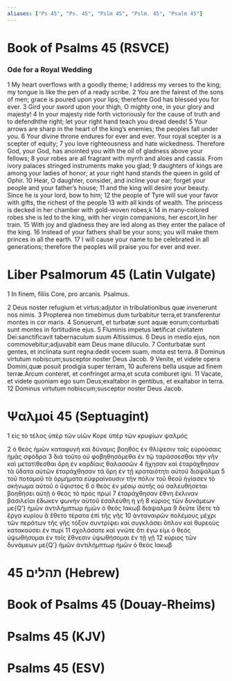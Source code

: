 ```yaml
---
aliases: ["Ps 45", "Ps. 45", "Pslm 45", "Pslm. 45", "Psalm 45"]
---
```



# Book of Psalms 45 (RSVCE)

### Ode for a Royal Wedding
1 My heart overflows with a goodly theme; I address my verses to the king; my tongue is like the pen of a ready scribe.
2 You are the fairest of the sons of men; grace is poured upon your lips; therefore God has blessed you for ever.
3 Gird your sword upon your thigh, O mighty one, in your glory and majesty!
4 In your majesty ride forth victoriously for the cause of truth and to defendhthe right; let your right hand teach you dread deeds!
5 Your arrows are sharp in the heart of the king’s enemies; the peoples fall under you.
6 Your divine throne endures for ever and ever. Your royal scepter is a scepter of equity;
7 you love righteousness and hate wickedness. Therefore God, your God, has anointed you with the oil of gladness above your fellows;
8 your robes are all fragrant with myrrh and aloes and cassia. From ivory palaces stringed instruments make you glad;
9 daughters of kings are among your ladies of honor; at your right hand stands the queen in gold of Ophir.
10 Hear, O daughter, consider, and incline your ear; forget your people and your father’s house;
11 and the king will desire your beauty. Since he is your lord, bow to him;
12 the people of Tyre will sue your favor with gifts, the richest of the people
13 with all kinds of wealth. The princess is decked in her chamber with gold-woven robes;k
14 in many-colored robes she is led to the king, with her virgin companions, her escort,lin her train.
15 With joy and gladness they are led along as they enter the palace of the king.
16 Instead of your fathers shall be your sons; you will make them princes in all the earth.
17 I will cause your name to be celebrated in all generations; therefore the peoples will praise you for ever and ever.


# Liber Psalmorum 45 (Latin Vulgate)

1 In finem, filiis Core, pro arcanis. Psalmus.

2 Deus noster refugium et virtus;adjutor in tribulationibus quæ invenerunt nos nimis.
3 Propterea non timebimus dum turbabitur terra,et transferentur montes in cor maris.
4 Sonuerunt, et turbatæ sunt aquæ eorum;conturbati sunt montes in fortitudine ejus.
5 Fluminis impetus lætificat civitatem Dei:sanctificavit tabernaculum suum Altissimus.
6 Deus in medio ejus, non commovebitur;adjuvabit eam Deus mane diluculo.
7 Conturbatæ sunt gentes, et inclinata sunt regna:dedit vocem suam, mota est terra.
8 Dominus virtutum nobiscum;susceptor noster Deus Jacob.
9 Venite, et videte opera Domini,quæ posuit prodigia super terram,
10 auferens bella usque ad finem terræ.Arcum conteret, et confringet arma,et scuta comburet igni.
11 Vacate, et videte quoniam ego sum Deus;exaltabor in gentibus, et exaltabor in terra.
12 Dominus virtutum nobiscum;susceptor noster Deus Jacob.


# Ψαλμοί 45 (Septuagint)

1 εἰς τὸ τέλος ὑπὲρ τῶν υἱῶν Κορε ὑπὲρ τῶν κρυφίων ψαλμός

2 ὁ θεὸς ἡμῶν καταφυγὴ καὶ δύναμις βοηθὸς ἐν θλίψεσιν ταῖς εὑρούσαις ἡμᾶς σφόδρα
3 διὰ τοῦτο οὐ φοβηθησόμεθα ἐν τῷ ταράσσεσθαι τὴν γῆν καὶ μετατίθεσθαι ὄρη ἐν καρδίαις θαλασσῶν
4 ἤχησαν καὶ ἐταράχθησαν τὰ ὕδατα αὐτῶν ἐταράχθησαν τὰ ὄρη ἐν τῇ κραταιότητι αὐτοῦ διάψαλμα
5 τοῦ ποταμοῦ τὰ ὁρμήματα εὐφραίνουσιν τὴν πόλιν τοῦ θεοῦ ἡγίασεν τὸ σκήνωμα αὐτοῦ ὁ ὕψιστος
6 ὁ θεὸς ἐν μέσῳ αὐτῆς οὐ σαλευθήσεται βοηθήσει αὐτῇ ὁ θεὸς τὸ πρὸς πρωί
7 ἐταράχθησαν ἔθνη ἔκλιναν βασιλεῖαι ἔδωκεν φωνὴν αὐτοῦ ἐσαλεύθη ἡ γῆ
8 κύριος τῶν δυνάμεων με{Q'} ἡμῶν ἀντιλήμπτωρ ἡμῶν ὁ θεὸς Ιακωβ διάψαλμα
9 δεῦτε ἴδετε τὰ ἔργα κυρίου ἃ ἔθετο τέρατα ἐπὶ τῆς γῆς
10 ἀνταναιρῶν πολέμους μέχρι τῶν περάτων τῆς γῆς τόξον συντρίψει καὶ συγκλάσει ὅπλον καὶ θυρεοὺς κατακαύσει ἐν πυρί
11 σχολάσατε καὶ γνῶτε ὅτι ἐγώ εἰμι ὁ θεός ὑψωθήσομαι ἐν τοῖς ἔθνεσιν ὑψωθήσομαι ἐν τῇ γῇ
12 κύριος τῶν δυνάμεων με{Q'} ἡμῶν ἀντιλήμπτωρ ἡμῶν ὁ θεὸς Ιακωβ


# 45 תהלים (Hebrew)


# Book of Psalms 45 (Douay-Rheims)


# Psalms 45 (KJV)


# Psalms 45 (ESV)

